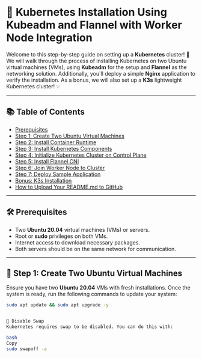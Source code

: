 # 🚀 Kubernetes Installation Using Kubeadm and Flannel with Worker Node Integration

Welcome to this step-by-step guide on setting up a **Kubernetes** cluster! 🎉 We will walk through the process of installing Kubernetes on two Ubuntu virtual machines (VMs), using **Kubeadm** for the setup and **Flannel** as the networking solution. Additionally, you'll deploy a simple **Nginx** application to verify the installation. As a bonus, we will also set up a **K3s** lightweight Kubernetes cluster! 💡

---

## 📚 Table of Contents

- [Prerequisites](#prerequisites)
- [Step 1: Create Two Ubuntu Virtual Machines](#step-1-create-two-ubuntu-virtual-machines)
- [Step 2: Install Container Runtime](#step-2-install-container-runtime)
- [Step 3: Install Kubernetes Components](#step-3-install-kubernetes-components)
- [Step 4: Initialize Kubernetes Cluster on Control Plane](#step-4-initialize-kubernetes-cluster-on-control-plane)
- [Step 5: Install Flannel CNI](#step-5-install-flannel-cni)
- [Step 6: Join Worker Node to Cluster](#step-6-join-worker-node-to-cluster)
- [Step 7: Deploy Sample Application](#step-7-deploy-sample-application)
- [Bonus: K3s Installation](#bonus-k3s-installation)
- [How to Upload Your README.md to GitHub](#how-to-upload-your-readmemd-to-github)

---

## 🛠️ Prerequisites

- Two **Ubuntu 20.04** virtual machines (VMs) or servers.
- Root or **sudo** privileges on both VMs.
- Internet access to download necessary packages.
- Both servers should be on the same network for communication.

---

## 🔧 Step 1: Create Two Ubuntu Virtual Machines

Ensure you have two **Ubuntu 20.04** VMs with fresh installations. Once the system is ready, run the following commands to update your system:

```bash
sudo apt update && sudo apt upgrade -y


🚫 Disable Swap
Kubernetes requires swap to be disabled. You can do this with:

bash
Copy
sudo swapoff -a
